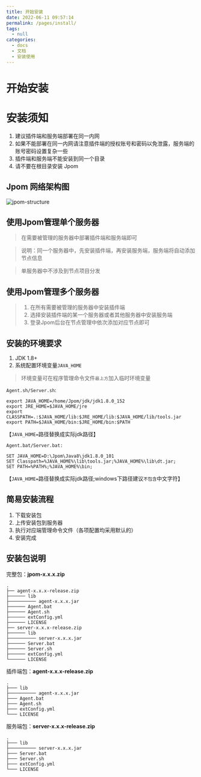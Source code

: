 ```yaml
---
title: 开始安装
date: 2022-06-11 09:57:14
permalink: /pages/install/
tags: 
  - null
categories: 
  - docs
  - 文档
  - 安装使用
---
```

# 开始安装

# 安装须知

1. 建议插件端和服务端部署在同一内网
2. 如果不能部署在同一内网请注意插件端的授权账号和密码以免泄露，服务端的账号密码设置复杂一些
3. 插件端和服务端不能安装到同一个目录
4. 请不要在根目录安装 Jpom

## Jpom 网络架构图

![jpom-structure](/images/jpom-structure2.png "jpom-structure.png")

## 使用Jpom管理单个服务器

> 在需要被管理的服务器中部署插件端和服务端即可

> 说明：同一个服务器中，先安装插件端，再安装服务端，服务端将自动添加节点信息

> 单服务器中不涉及到节点项目分发

## 使用Jpom管理多个服务器

> 1. 在所有需要被管理的服务器中安装插件端
> 2. 选择安装插件端的某一个服务器或者其他服务器中安装服务端
> 3. 登录Jpom后台在节点管理中依次添加对应节点即可

## 安装的环境要求

1. JDK 1.8+
2. 系统配置环境变量`JAVA_HOME`

> 环境变量可在程序管理命令文件`最上方`加入临时环境变量

`Agent.sh/Server.sh`:
```
export JAVA_HOME=/home/Jpom/jdk/jdk1.8.0_152
export JRE_HOME=$JAVA_HOME/jre
export CLASSPATH=.:$JAVA_HOME/lib:$JRE_HOME/lib:$JAVA_HOME/lib/tools.jar
export PATH=$JAVA_HOME/bin:$JRE_HOME/bin:$PATH
```
【`JAVA_HOME=`路径替换成实际jdk路径】

`Agent.bat/Server.bat:`<br>
```
SET JAVA_HOME=D:\Jpom\Java8\jdk1.8.0_101
SET Classpath=%JAVA_HOME%\lib\tools.jar;%JAVA_HOME%\lib\dt.jar;
SET PATH=%PATH%;%JAVA_HOME%\bin;
```
【`JAVA_HOME=`路径替换成实际jdk路径;windows下路径建议`不包含`中文字符】


## 简易安装流程

1. 下载安装包
2. 上传安装包到服务器
3. 执行对应端管理命令文件（各项配置均采用默认的）
4. 安装完成 

## 安装包说明

完整包：**jpom-x.x.x.zip**

```
.
├── agent-x.x.x-release.zip
├────── lib
├────────── agent-x.x.x.jar
├────── Agent.bat
├────── Agent.sh
├────── extConfig.yml
├────── LICENSE
├── server-x.x.x-release.zip
├────── lib
├────────── server-x.x.x.jar
├────── Server.bat
├────── Server.sh
├────── extConfig.yml
└────── LICENSE
```

插件端包：**agent-x.x.x-release.zip**

```
.
├─── lib
├────────── agent-x.x.x.jar
├─── Agent.bat
├─── Agent.sh
├─── extConfig.yml
└─── LICENSE
```

服务端包：**server-x.x.x-release.zip**

```
.
├─── lib
├────────── server-x.x.x.jar
├─── Server.bat
├─── Server.sh
├─── extConfig.yml
└─── LICENSE
```
